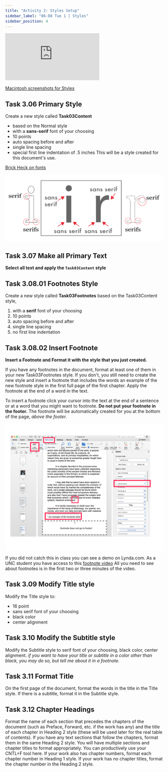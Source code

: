 ```yaml
---
title: "Activity 2: Styles Setup"
sidebar_label: "06-08 Tue 1 | Styles"
sidebar_position: 4
---
```


<div class='embed-container'><iframe src='https://uncch.hosted.panopto.com/Panopto/Pages/Embed.aspx?pid=a97c11bf-87da-465c-8627-acf00002b963&autoplay=false&offerviewer=true&showtitle=true&showbrand=false&start=0&interactivity=all' frameborder='0' allowfullscreen></iframe></div>

[Macintosh screenshots for Styles](https://github.com/lblakej/document-markup-mac-help/blob/master/docs-mac-project-part-2/README.md)

## Task 3.06 Primary Style
Create a new style called **Task03Content**
* based on the Normal style
* with a **sans-serif** font of your choosing
* 10 points
* auto spacing before and after
* single line spacing
* special first line indentation of .5 inches
This will be a style created for this document's use.

[Brick Heck on fonts](https://www.youtube.com/watch?v=8nL-8H61Aiw)

![fonts graphic](/img/fonts.png)

## Task 3.07 Make all Primary Text
**Select all text and apply the ```Task03Content``` style**

## Task 3.08.01 Footnotes Style
Create a new style called **Task03Footnotes** based on the Task03Content style,
1. with a **serif** font of your choosing
2. 10 points
3. auto spacing before and after
4. single line spacing
5. no first line indentation

## Task 3.08.02 Insert Footnote
**Insert a Footnote and Format it with the style that you just created.**

If you have any footnotes in the document, format at least one of them in your new Task03Footnotes style.
If you don't, you still need to create the new style and insert a footnote that includes the words <span class="highlight">an example of the new footnote style</span> in the first full page of the first chapter. Apply the footnote at the end of a word in the text.

To insert a footnote click your cursor into the text at the end of a sentence or at a word that you might want to footnote. **Do not put your footnote in the footer.** The footnote will be automatically created for you at the bottom of the page, *above the footer*.

![footnote image](/img/footnote.svg)

If you did not catch this in class you can see a demo on Lynda.com. As a UNC student you have access to this [footnote video](https://www.lynda.com/Word-tutorials/Create-footnote-endnote/664807/736011-4.html) All you need to see about footnotes is in the first two or three minutes of the video.

## Task 3.09 Modify Title style
Modify the Title style to:
* 16 point
* sans serif font of your choosing
* black color
* center alignment

## Task 3.10 Modify the Subtitle style
Modify the Subtitle style to serif font of your choosing,
black color, center alignment.
*if you want to have your title or subtitle in a color other than black, you may do so, but tell me about it in a footnote.*

## Task 3.11 Format Title
On the first page of the document, format the words in the title in the Title style.
If there is a subtitle, format it in the Subtitle style.

## Task 3.12 Chapter Headings
Format the name of each section that precedes the chapters of the document (such as Preface, Forward, etc. if the work has any) and the title of each chapter in Heading 2 style (these will be used later for the real table of contents). If you have any text sections that follow the chapters, format them in the same Heading 2 style.  You will have multiple sections and chapter titles to format appropriately. You can productively use your CNTL+F tool here. If your work also has chapter numbers, format each chapter number in Heading 1 style. If your work has no chapter titles, format the chapter number in the Heading 2 style.
